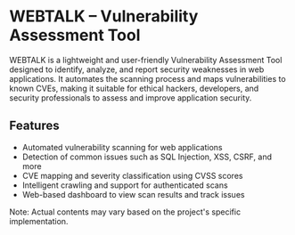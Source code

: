# WEBTALK – Vulnerability Assessment Tool

WEBTALK is a lightweight and user-friendly Vulnerability Assessment Tool designed to identify, analyze, and report security weaknesses in web applications. It automates the scanning process and maps vulnerabilities to known CVEs, making it suitable for ethical hackers, developers, and security professionals to assess and improve application security.

## Features

- Automated vulnerability scanning for web applications
- Detection of common issues such as SQL Injection, XSS, CSRF, and more
- CVE mapping and severity classification using CVSS scores
- Intelligent crawling and support for authenticated scans
- Web-based dashboard to view scan results and track issues



Note: Actual contents may vary based on the project's specific implementation.
